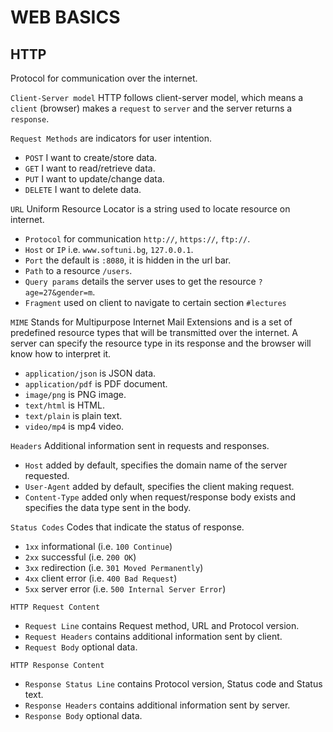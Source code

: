 # WEB BASICS

## HTTP

Protocol for communication over the internet.

`Client-Server model` HTTP follows client-server model, which means a `client`
(browser) makes a `request` to `server` and the server returns a `response`.

`Request Methods` are indicators for user intention.
- `POST` I want to create/store data.
- `GET` I want to read/retrieve data.
- `PUT` I want to update/change data.
- `DELETE` I want to delete data.

`URL` Uniform Resource Locator is a string used to locate resource on internet.
- `Protocol` for communication `http://`, `https://`, `ftp://`.
- `Host` or `IP` i.e. `www.softuni.bg`, `127.0.0.1`.
- `Port` the default is `:8080`, it is hidden in the url bar.
- `Path` to a resource `/users`.
- `Query params` details the server uses to get the resource `?age=27&gender=m`.
- `Fragment` used on client to navigate to certain section `#lectures`

`MIME` Stands for Multipurpose Internet Mail Extensions and is a set of
predefined resource types that will be transmitted over the internet. A server
can specify the resource type in its response and the browser will know how to
interpret it.
- `application/json` is JSON data.
- `application/pdf` is PDF document.
- `image/png` is PNG image.
- `text/html` is HTML.
- `text/plain` is plain text.
- `video/mp4` is mp4 video.

`Headers` Additional information sent in requests and responses.
- `Host` added by default, specifies the domain name of the server
requested.
- `User-Agent` added by default, specifies the client making request.
- `Content-Type` added only when request/response body exists and specifies the
data type sent in the body.

`Status Codes` Codes that indicate the status of response.
- `1xx` informational (i.e. `100 Continue`)
- `2xx` successful (i.e. `200 OK`)
- `3xx` redirection (i.e. `301 Moved Permanently`)
- `4xx` client error (i.e. `400 Bad Request`)
- `5xx` server error (i.e. `500 Internal Server Error`)

`HTTP Request Content`
- `Request Line` contains Request method, URL and Protocol version.
- `Request Headers` contains additional information sent by client.
- `Request Body` optional data.

`HTTP Response Content`
- `Response Status Line` contains Protocol version, Status code and Status text.
- `Response Headers` contains additional information sent by server.
- `Response Body` optional data.
